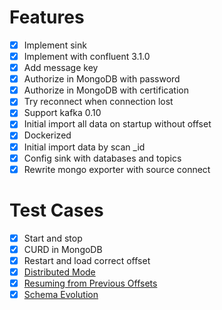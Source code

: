 # Features
* [x] Implement sink
* [x] Implement with confluent 3.1.0
* [x] Add message key
* [x] Authorize in MongoDB with password
* [x] Authorize in MongoDB with certification
* [x] Try reconnect when connection lost
* [x] Support kafka 0.10
* [x] Initial import all data on startup without offset
* [x] Dockerized
* [x] Initial import data by scan _id
* [x] Config sink with databases and topics
* [x] Rewrite mongo exporter with source connect

# Test Cases
* [x] Start and stop
* [x] CURD in MongoDB
* [x] Restart and load correct offset
* [x] [Distributed Mode](http://docs.confluent.io/3.0.0/connect/userguide.html#distributed-mode)
* [x] [Resuming from Previous Offsets](http://docs.confluent.io/3.0.0/connect/devguide.html#resuming-from-previous-offsets)
* [x] [Schema Evolution](http://docs.confluent.io/3.0.0/connect/devguide.html#schema-evolution)

